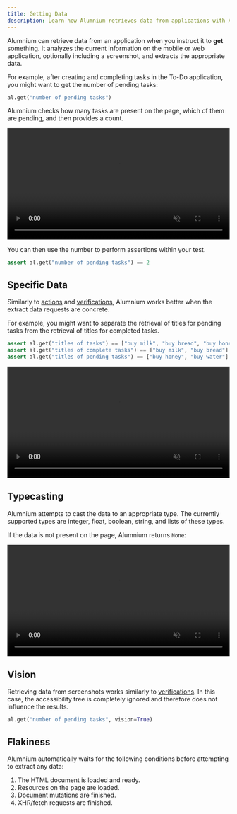 ```yaml
---
title: Getting Data
description: Learn how Alumnium retrieves data from applications with AI. Ensure test accuracy by checking the data directly.
---
```


Alumnium can retrieve data from an application when you instruct it to **get** something. It analyzes the current information on the mobile or web application, optionally including a screenshot, and extracts the appropriate data.

For example, after creating and completing tasks in the To-Do application, you might want to get the number of pending tasks:

```python
al.get("number of pending tasks")
```

Alumnium checks how many tasks are present on the page, which of them are pending, and then provides a count.

<video class="rounded-xl" alt="A screen recording of Alumnium getting number of pending tasks" controls controlslist="nofullscreen" disablepictureinpicture muted playsinline width="100%" height="auto">
  <source src="/videos/get-int.mp4" type="video/mp4" />
  <source src="/videos/get-int.webm" type="video/webm" />
</video>

You can then use the number to perform assertions within your test.

```python
assert al.get("number of pending tasks") == 2
```

## Specific Data

Similarly to [actions][1] and [verifications][2], Alumnium works better when the extract data requests are concrete.

For example, you might want to separate the retrieval of titles for pending tasks from the retrieval of titles for completed tasks.

```python
assert al.get("titles of tasks") == ["buy milk", "buy bread", "buy honey", "buy water"]
assert al.get("titles of complete tasks") == ["buy milk", "buy bread"]
assert al.get("titles of pending tasks") == ["buy honey", "buy water"]
```

<video class="rounded-xl" alt="A screen recording of Alumnium getting number of pending tasks" controls controlslist="nofullscreen" disablepictureinpicture muted playsinline width="100%" height="auto">
  <source src="/videos/get-list.mp4" type="video/mp4" />
  <source src="/videos/get-list.webm" type="video/webm" />
</video>

## Typecasting

Alumnium attempts to cast the data to an appropriate type. The currently supported types are integer, float, boolean, string, and lists of these types.

If the data is not present on the page, Alumnium returns `None`:

<video class="rounded-xl" alt="A screen recording of Alumnium returning null for data not present on the page" controls controlslist="nofullscreen" disablepictureinpicture muted playsinline width="100%" height="auto">
  <source src="/videos/get-none.mp4" type="video/mp4" />
  <source src="/videos/get-none.webm" type="video/webm" />
</video>

## Vision

Retrieving data from screenshots works similarly to [verifications][3]. In this case, the accessibility tree is completely ignored and therefore does not influence the results.

```python
al.get("number of pending tasks", vision=True)
```

## Flakiness

Alumnium automatically waits for the following conditions before attempting to extract any data:

1. The HTML document is loaded and ready.
2. Resources on the page are loaded.
3. Document mutations are finished.
4. XHR/fetch requests are finished.

[1]: /docs/guides/actions#specific-instructions
[2]: /docs/guides/verifications#specific-verifications
[3]: /docs/guides/verifications#vision
